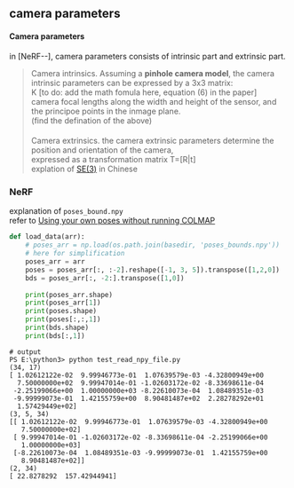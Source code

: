 camera parameters
---  

#### Camera parameters  
in [NeRF--], camera parameters consists of intrinsic part and extrinsic part.  
> Camera intrinsics. Assuming a __pinhole camera model__, the camera intrinsic parameters can be expressed by a 3x3 matrix:  
> K [to do: add the math fomula here, equation (6) in the paper]  
> camera focal lengths along the width and height of the sensor, and the principoe points in the inmage plane.  
> (find the defination of the above)
> ####
> Camera extrinsics. the camera extrinsic parameters determine the position and orientation of the camera,  
> expressed as a transformation matrix T=[R|t]  
> explation of [SE(3)](https://zhuanlan.zhihu.com/p/88771394) in Chinese  


### NeRF   
explanation of `poses_bound.npy`  
refer to [Using your own poses without running COLMAP](https://github.com/Fyusion/LLFF#using-your-own-poses-without-running-colmap)  
```python
def load_data(arr):
    # poses_arr = np.load(os.path.join(basedir, 'poses_bounds.npy'))
    # here for simplification
    poses_arr = arr
    poses = poses_arr[:, :-2].reshape([-1, 3, 5]).transpose([1,2,0])
    bds = poses_arr[:, -2:].transpose([1,0])
    
    print(poses_arr.shape)
    print(poses_arr[1])
    print(poses.shape)
    print(poses[:,:,1])
    print(bds.shape)
    print(bds[:,1])
```  
```
# output
PS E:\python3> python test_read_npy_file.py
(34, 17)
[ 1.02612122e-02  9.99946773e-01  1.07639579e-03 -4.32800949e+00
  7.50000000e+02  9.99947014e-01 -1.02603172e-02 -8.33698611e-04
 -2.25199066e+00  1.00000000e+03 -8.22610073e-04  1.08489351e-03
 -9.99999073e-01  1.42155759e+00  8.90481487e+02  2.28278292e+01
  1.57429449e+02]
(3, 5, 34)
[[ 1.02612122e-02  9.99946773e-01  1.07639579e-03 -4.32800949e+00
   7.50000000e+02]
 [ 9.99947014e-01 -1.02603172e-02 -8.33698611e-04 -2.25199066e+00
   1.00000000e+03]
 [-8.22610073e-04  1.08489351e-03 -9.99999073e-01  1.42155759e+00
   8.90481487e+02]]
(2, 34)
[ 22.8278292  157.42944941]
```  


